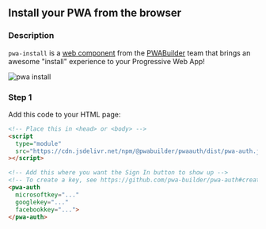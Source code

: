 <div id="headerDiv">

## Install your PWA from the browser

</div>

<div id="contentContainer">
<div id="leftSide">
  
### Description
`pwa-install` is a [web component](https://meowni.ca/posts/web-components-with-otters/) from the [PWABuilder](https://pwabuilder.com) team that brings an awesome "install" experience to your Progressive Web App!

![pwa install](https://raw.githubusercontent.com/pwa-builder/pwa-install/master/assets/installsnip.png)

</div>

<div id="rightSide">

### Step 1

Add this code to your HTML page: 

<div class="codeBlockHeader">
  <copy-button codeurl="https://raw.githubusercontent.com/pwa-builder/pwabuilder-snippits/demo/src/authButton/authButton.html">
  </copy-button>
</div>

<div class="codeBlock">
 
```html
<!-- Place this in <head> or <body> -->
<script
  type="module"
  src="https://cdn.jsdelivr.net/npm/@pwabuilder/pwaauth/dist/pwa-auth.js"
></script>

<!-- Add this where you want the Sign In button to show up -->
<!-- To create a key, see https://github.com/pwa-builder/pwa-auth#creating-keys -->
<pwa-auth
  microsoftkey="..."
  googlekey="..."
  facebookkey="...">
</pwa-auth>
```
</div>


</div>

